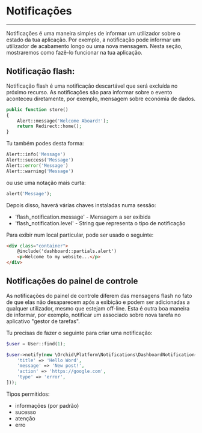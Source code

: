 # Notificações
----------

Notificações é uma maneira simples de informar um utilizador sobre o estado da tua aplicação. Por exemplo, a notificação pode informar um utilizador de acabamento longo ou uma nova mensagem. Nesta seção, mostraremos como fazê-lo funcionar na tua aplicação.

## Notificação flash:

Notificação flash é uma notificação descartável que será excluída no próximo recurso. As notificações são para informar sobre o evento aconteceu diretamente, por exemplo, mensagem sobre económia de dados.


```php
public function store()
{
    Alert::message('Welcome Aboard!');
    return Redirect::home();
}
```

Tu também podes desta forma:

```php
Alert::info('Message')
Alert::success('Message')
Alert::error('Message')
Alert::warning('Message')
```

ou use uma notação mais curta:

```php
alert('Message');
```


Depois disso, haverá várias chaves instaladas numa sessão:
- 'flash_notification.message' - Mensagem a ser exibida
- 'flash_notification.level' - String que representa o tipo de notificação

Para exibir num local particular, pode ser usado o seguinte:
```html
<div class="container">
    @include('dashboard::partials.alert')
    <p>Welcome to my website...</p>
</div>
```

## Notificações do painel de controle

As notificações do painel de controle diferem das mensagens flash no fato de que elas não desaparecem após a exibição e podem ser adicionadas a qualquer utilizador, mesmo que estejam off-line. Esta é outra boa maneira de informar, por exemplo, notificar um associado sobre nova tarefa no aplicativo "gestor de tarefas".

Tu precisas de fazer o seguinte para criar uma notificação:
```php
$user = User::find(1);

$user->notify(new \Orchid\Platform\Notifications\DashboardNotification([
    'title' => 'Hello Word',
    'message' => 'New post!',
    'action' => 'https://google.com',
    'type' => 'error',
]));
```

Tipos permitidos:

- informações (por padrão)
- sucesso
- atenção
- erro
